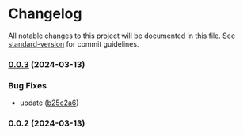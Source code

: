 # Changelog

All notable changes to this project will be documented in this file. See [standard-version](https://github.com/conventional-changelog/standard-version) for commit guidelines.

### [0.0.3](https://github.com/ckpack/midway-plugin-sequelize/compare/v0.0.2...v0.0.3) (2024-03-13)


### Bug Fixes

* update ([b25c2a6](https://github.com/ckpack/midway-plugin-sequelize/commit/b25c2a6198b51ab6842eb0f6632df447031334b2))

### 0.0.2 (2024-03-13)
